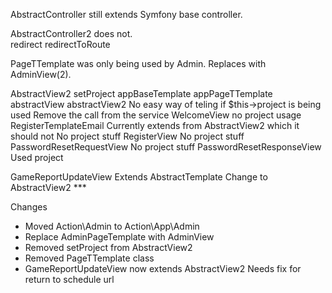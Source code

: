 AbstractController still extends Symfony base controller.

AbstractController2 does not.  
  redirect
  redirectToRoute

PageTTemplate was only being used by Admin.  Replaces with AdminView(2).

AbstractView2
  setProject
    appBaseTemplate
    appPageTTemplate
    abstractView
    abstractView2 
      No easy way of teling if $this->project is being used
      Remove the call from the service
        WelcomeView
          no project usage
        RegisterTemplateEmail
          Currently extends from AbstractView2 which it should not
          No project stuff
        RegisterView
          No project stuff
        PasswordResetRequestView
          No project stuff
        PasswordResetResponseView
          Used project

GameReportUpdateView
  Extends AbstractTemplate
  Change to AbstractView2 ***

Changes
- Moved Action\Admin to Action\App\Admin
- Replace AdminPageTemplate with AdminView
- Removed setProject from AbstractView2
- Removed PageTTemplate class
- GameReportUpdateView now extends AbstractView2
    Needs fix for return to schedule url
